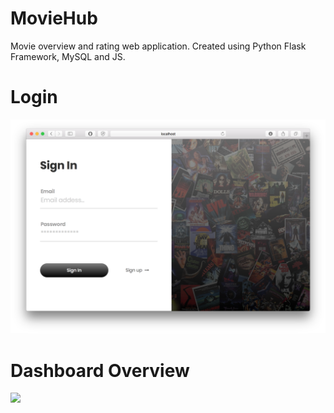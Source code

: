 # MovieHub

Movie overview and rating web application. Created using Python Flask Framework, MySQL and JS.


# Login

![Screenshot](Register-Overview.png)

# Dashboard Overview

![](Project-Overview.gif)



